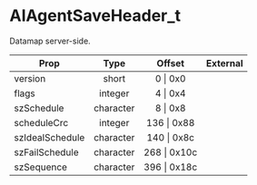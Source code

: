 # AIAgentSaveHeader_t
Datamap server-side.

|Prop|Type|Offset|External|
|---|:-:|:-:|--:|
|version|short|0 \| 0x0||
|flags|integer|4 \| 0x4||
|szSchedule|character|8 \| 0x8||
|scheduleCrc|integer|136 \| 0x88||
|szIdealSchedule|character|140 \| 0x8c||
|szFailSchedule|character|268 \| 0x10c||
|szSequence|character|396 \| 0x18c||
